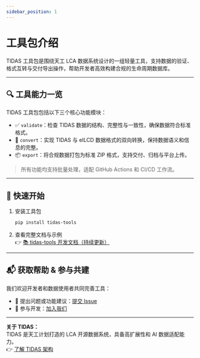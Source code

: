 ```yaml
---
sidebar_position: 1
---
```



# 工具包介绍

TIDAS 工具包是围绕天工 LCA 数据系统设计的一组轻量工具，支持数据的验证、格式互转与交付导出操作，帮助开发者高效构建合规的生命周期数据库。

---

## 🔍 工具能力一览

TIDAS 工具包包括以下三个核心功能模块：

- ✅ `validate`：检查 TIDAS 数据的结构、完整性与一致性，确保数据符合标准格式。
- 🔄 `convert`：实现 TIDAS 与 eILCD 数据格式的双向转换，保持数据语义和信息的完整。
- 📦 `export`：将合规数据打包为标准 ZIP 格式，支持交付、归档与平台上传。

> 所有功能均支持批量处理，适配 GitHub Actions 和 CI/CD 工作流。

---

## 🚀 快速开始

1. 安装工具包  

   ```bash
   pip install tidas-tools
   ```

2. 查看完整文档与示例  
   👉 [📚 tidas-tools 开发文档（持续更新）](https://github.com/tiangong-lca/tidas-tools)

---

## 📬 获取帮助 & 参与共建

我们欢迎开发者和数据使用者共同完善工具：

- 📌 提出问题或功能建议：[提交 Issue](https://github.com/tiangong-lca/tidas-tools/issues)
- 🤝 参与开发：[加入我们](https://github.com/tiangong-lca/tidas-tools#contributing)

---

**关于 TIDAS：**  
TIDAS 是天工计划打造的 LCA 开源数据系统，具备高扩展性和 AI 数据适配能力。  
👉 [了解 TIDAS 架构](/docs/category/tidas-schema)

